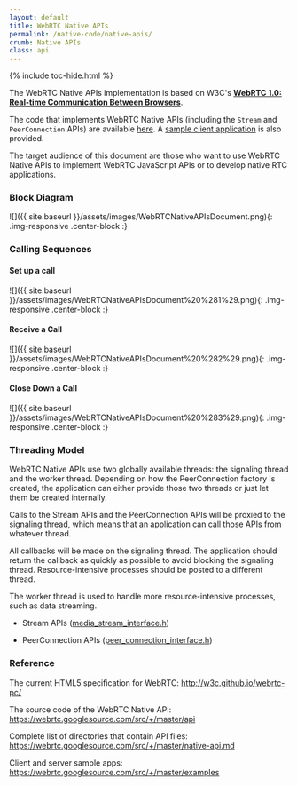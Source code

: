 ```yaml
---
layout: default
title: WebRTC Native APIs
permalink: /native-code/native-apis/
crumb: Native APIs
class: api
---
```




{% include toc-hide.html %}


The WebRTC Native APIs implementation is based on W3C's
[**WebRTC 1.0: Real-time Communication Between Browsers**][1].

The code that implements WebRTC Native APIs (including the `Stream` and
`PeerConnection` APIs) are available [here][2]. A
[sample client application][3] is also provided.

The target audience of this document are those who want to use WebRTC Native
APIs to implement WebRTC JavaScript APIs or to develop native RTC
applications.

[1]: http://w3c.github.io/webrtc-pc/
[2]: https://webrtc.googlesource.com/src/+/master/api/
[3]: https://webrtc.googlesource.com/src/+/master/examples/peerconnection



### Block Diagram

![]({{ site.baseurl }}/assets/images/WebRTCNativeAPIsDocument.png){: .img-responsive .center-block :}


### Calling Sequences


#### Set up a call

![]({{ site.baseurl }}/assets/images/WebRTCNativeAPIsDocument%20%281%29.png){: .img-responsive .center-block :}


#### Receive a Call

![]({{ site.baseurl }}/assets/images/WebRTCNativeAPIsDocument%20%282%29.png){: .img-responsive .center-block :}


#### Close Down a Call

![]({{ site.baseurl }}/assets/images/WebRTCNativeAPIsDocument%20%283%29.png){: .img-responsive .center-block :}


### Threading Model

WebRTC Native APIs use two globally available threads: the signaling thread
and the worker thread. Depending on how the PeerConnection factory is created,
the application can either provide those two threads or just let them be
created internally.

Calls to the Stream APIs and the PeerConnection APIs will be proxied to
the signaling thread, which means that an application can call those APIs from
whatever thread.

All callbacks will be made on the signaling thread. The application should
return the callback as quickly as possible to avoid blocking the signaling
thread. Resource-intensive processes should be posted to a different thread.

The worker thread is used to handle more resource-intensive processes, such as
data streaming.

  * Stream APIs ([media_stream_interface.h](https://webrtc.googlesource.com/src/+/master/api/media_stream_interface.h))

  * PeerConnection APIs ([peer_connection_interface.h](https://webrtc.googlesource.com/src/+/master/api/peer_connection_interface.h))




### Reference

The current HTML5 specification for WebRTC: <http://w3c.github.io/webrtc-pc/>

The source code of the WebRTC Native API: <https://webrtc.googlesource.com/src/+/master/api>

Complete list of directories that contain API files: <https://webrtc.googlesource.com/src/+/master/native-api.md>

Client and server sample apps: <https://webrtc.googlesource.com/src/+/master/examples>
